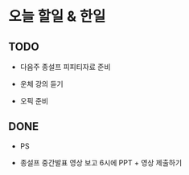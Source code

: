 # 오늘 할일 & 한일

## TODO

- 다음주 종설프 피피티자료 준비

- 운체 강의 듣기

- 오픽 준비

## DONE

- PS

- 종설프 중간발표 영상 보고 6시에 PPT + 영상 제출하기
